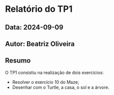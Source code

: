 # Relatório do TP1
## Data: 2024-09-09
## Autor: Beatriz Oliveira


## Resumo

O TP1 consistiu na realização de dois exercícios:
 - Resolver o exercício 10 do Maze;
 - Desenhar com o Turtle, a casa, o sol e a árvore.
